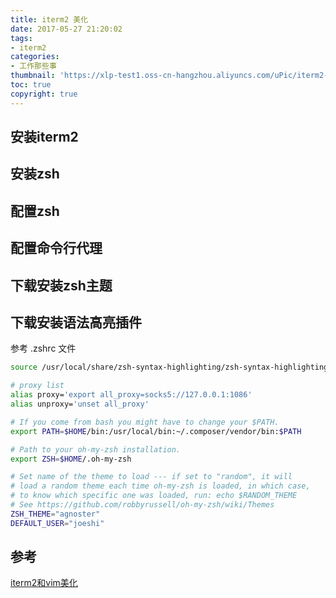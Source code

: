 ```yaml
---
title: iterm2 美化
date: 2017-05-27 21:20:02
tags: 
- iterm2
categories: 
- 工作那些事
thumbnail: 'https://xlp-test1.oss-cn-hangzhou.aliyuncs.com/uPic/iterm2-1.png'
toc: true
copyright: true
---
```


## 安装iterm2

## 安装zsh

## 配置zsh

## 配置命令行代理

## 下载安装zsh主题

## 下载安装语法高亮插件

参考 .zshrc 文件

```bash
source /usr/local/share/zsh-syntax-highlighting/zsh-syntax-highlighting.zsh

# proxy list
alias proxy='export all_proxy=socks5://127.0.0.1:1086'
alias unproxy='unset all_proxy'

# If you come from bash you might have to change your $PATH.
export PATH=$HOME/bin:/usr/local/bin:~/.composer/vendor/bin:$PATH

# Path to your oh-my-zsh installation.
export ZSH=$HOME/.oh-my-zsh

# Set name of the theme to load --- if set to "random", it will
# load a random theme each time oh-my-zsh is loaded, in which case,
# to know which specific one was loaded, run: echo $RANDOM_THEME
# See https://github.com/robbyrussell/oh-my-zsh/wiki/Themes
ZSH_THEME="agnoster"
DEFAULT_USER="joeshi"
```

## 参考

[iterm2和vim美化](https://www.jianshu.com/p/6ff47e388d2d)  
